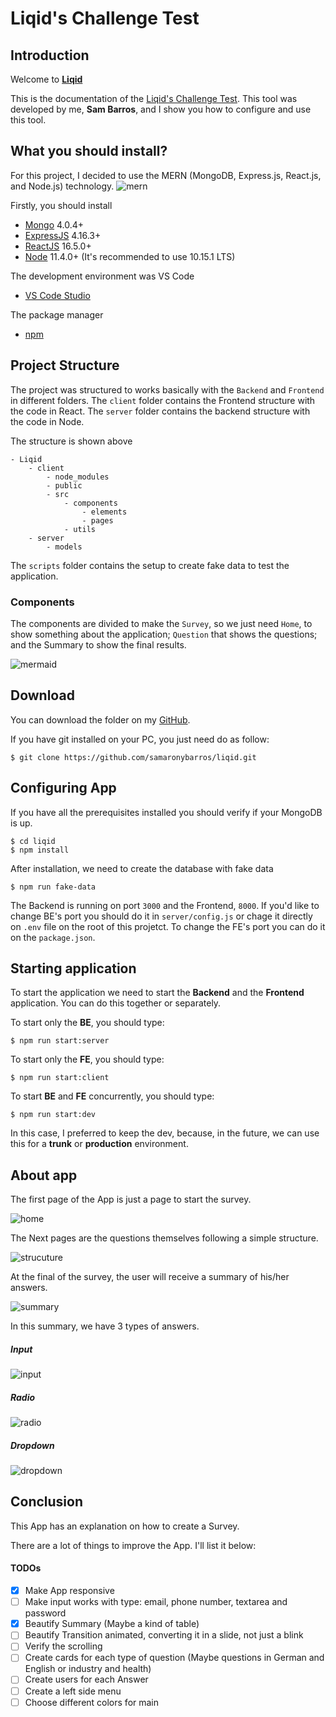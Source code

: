 # Liqid's Challenge Test

## Introduction

Welcome to **[Liqid](https://www.liqid.de/de)**

This is the documentation of the [Liqid's Challenge Test](doc/pdf/challenge.pdf). This tool was developed by me, **Sam Barros**, and I show you how to configure and use this tool.

## What you should install?

For this project, I decided to use the MERN (MongoDB, Express.js, React.js, and Node.js) technology.
![mern](https://miro.medium.com/max/678/1*dqvlaszRLvoPmARpOlLN9A.png)

Firstly, you should install

-   [Mongo](https://www.mongodb.com/) 4.0.4+
-   [ExpressJS](https://expressjs.com/) 4.16.3+
-   [ReactJS](https://reactjs.org/) 16.5.0+
-   [Node](https://nodejs.org/en/) 11.4.0+ (It's recommended to use 10.15.1 LTS)

The development environment was VS Code

-   [VS Code Studio](https://code.visualstudio.com/)

The package manager

-   [npm](https://www.npmjs.com/)

## Project Structure

The project was structured to works basically with the `Backend` and `Frontend` in different folders. The `client` folder contains the Frontend structure with the code in React. The `server` folder contains the backend structure with the code in Node.

The structure is shown above

```
- Liqid
    - client
        - node_modules
        - public
        - src
            - components
                - elements
                - pages
            - utils
    - server
        - models
```

The `scripts` folder contains the setup to create fake data to test the application.

### Components

The components are divided to make the `Survey`, so we just need `Home`, to show something about the application; `Question` that shows the questions; and the Summary to show the final results.

![mermaid](doc/img/mermaid.png)

## Download

You can download the folder on my [GitHub](https://github.com/samaronybarros/liqid).

If you have git installed on your PC, you just need do as follow:

```
$ git clone https://github.com/samaronybarros/liqid.git
```

## Configuring App

If you have all the prerequisites installed you should verify if your MongoDB is up.

```
$ cd liqid
$ npm install
```

After installation, we need to create the database with fake data

```
$ npm run fake-data
```

The Backend is running on port `3000` and the Frontend, `8000`. If you'd like to change BE's port you should do it in `server/config.js` or chage it directly on `.env` file on the root of this projetct. To change the FE's port you can do it on the `package.json`.

## Starting application

To start the application we need to start the **Backend** and the **Frontend** application. You can do this together or separately.

To start only the **BE**, you should type:

```
$ npm run start:server
```

To start only the **FE**, you should type:

```
$ npm run start:client
```

To start **BE** and **FE** concurrently, you should type:

```
$ npm run start:dev
```

In this case, I preferred to keep the dev, because, in the future, we can use this for a **trunk** or **production** environment.

## About app

The first page of the App is just a page to start the survey.

![home](doc/img/home.png)

The Next pages are the questions themselves following a simple structure.

![strucuture](doc/img/structure.png)

At the final of the survey, the user will receive a summary of his/her answers.

![summary](doc/img/summary.png)

In this summary, we have 3 types of answers.

##### Input

![input](doc/img/input.png)

##### Radio

![radio](doc/img/radio.png)

##### Dropdown

![dropdown](doc/img/dropdown.png)

## Conclusion

This App has an explanation on how to create a Survey.

There are a lot of things to improve the App. I'll list it below:

#### TODOs

-   [x] Make App responsive
-   [ ] Make input works with type: email, phone number, textarea and password
-   [x] Beautify Summary (Maybe a kind of table)
-   [ ] Beautify Transition animated, converting it in a slide, not just a blink
-   [ ] Verify the scrolling
-   [ ] Create cards for each type of question (Maybe questions in German and English or industry and health)
-   [ ] Create users for each Answer
-   [ ] Create a left side menu
-   [ ] Choose different colors for main
